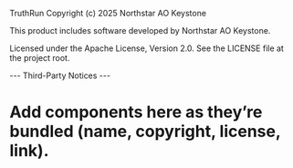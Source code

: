 TruthRun
Copyright (c) 2025 Northstar AO Keystone

This product includes software developed by Northstar AO Keystone.

Licensed under the Apache License, Version 2.0.
See the LICENSE file at the project root.

--- Third-Party Notices ---
# Add components here as they’re bundled (name, copyright, license, link).

